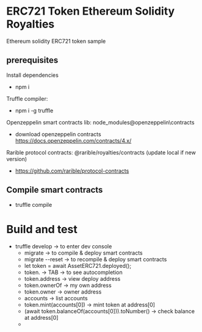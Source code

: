 # ERC721 Token Ethereum Solidity Royalties

Ethereum solidity ERC721 token sample
## prerequisites

Install dependencies

  - npm i

Truffle compiler:

  - npm i -g truffle

Openzeppelin smart contracts lib: node_modules\@openzeppelin\contracts

  - download openzeppelin contracts https://docs.openzeppelin.com/contracts/4.x/

Rarible protocol contracts: @rarible/royalties/contracts (update local if new version)

  - https://github.com/rarible/protocol-contracts

## Compile smart contracts

- truffle compile

# Build and test

- truffle develop -> to enter dev console
  - migrate -> to compile & deploy smart contracts
  - migrate --reset -> to recompile & deploy smart contracts
  - let token = await AssetERC721.deployed();
  - token. -> TAB -> to see autocompletion
  - token.address -> view deploy address
  - token.ownerOf -> my own address
  - token.owner -> owner address
  - accounts -> list accounts
  - token.mint(accounts[0]) -> mint token at address[0] 
  - (await token.balanceOf(accounts[0])).toNumber() -> check balance at address[0]
  -

